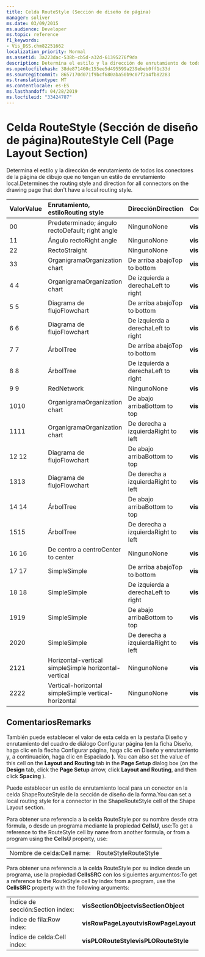 ```yaml
---
title: Celda RouteStyle (Sección de diseño de página)
manager: soliver
ms.date: 03/09/2015
ms.audience: Developer
ms.topic: reference
f1_keywords:
- Vis_DSS.chm82251662
localization_priority: Normal
ms.assetid: 3a223dac-538b-cb5d-a32d-61395276f9da
description: Determina el estilo y la dirección de enrutamiento de todos los conectores de la página de dibujo que no tengan un estilo de enrutamiento local.
ms.openlocfilehash: 38de871460c155ee5d495599a239ebeb0ff1c33d
ms.sourcegitcommit: 8657170d071f9bcf680aba50b9c07f2a4fb82283
ms.translationtype: MT
ms.contentlocale: es-ES
ms.lasthandoff: 04/28/2019
ms.locfileid: "33424787"
---
```

# <a name="routestyle-cell-page-layout-section"></a><span data-ttu-id="ba803-103">Celda RouteStyle (Sección de diseño de página)</span><span class="sxs-lookup"><span data-stu-id="ba803-103">RouteStyle Cell (Page Layout Section)</span></span>

<span data-ttu-id="ba803-104">Determina el estilo y la dirección de enrutamiento de todos los conectores de la página de dibujo que no tengan un estilo de enrutamiento local.</span><span class="sxs-lookup"><span data-stu-id="ba803-104">Determines the routing style and direction for all connectors on the drawing page that don't have a local routing style.</span></span>
  
|<span data-ttu-id="ba803-105">**Valor**</span><span class="sxs-lookup"><span data-stu-id="ba803-105">**Value**</span></span>|<span data-ttu-id="ba803-106">**Enrutamiento, estilo**</span><span class="sxs-lookup"><span data-stu-id="ba803-106">**Routing style**</span></span>|<span data-ttu-id="ba803-107">**Dirección**</span><span class="sxs-lookup"><span data-stu-id="ba803-107">**Direction**</span></span>|<span data-ttu-id="ba803-108">**Constante de automatización**</span><span class="sxs-lookup"><span data-stu-id="ba803-108">**Automation constant**</span></span>|
|:-----|:-----|:-----|:-----|
|<span data-ttu-id="ba803-109">0</span><span class="sxs-lookup"><span data-stu-id="ba803-109">0</span></span>  <br/> |<span data-ttu-id="ba803-110">Predeterminado; ángulo recto</span><span class="sxs-lookup"><span data-stu-id="ba803-110">Default; right angle</span></span>  <br/> |<span data-ttu-id="ba803-111">Ninguno</span><span class="sxs-lookup"><span data-stu-id="ba803-111">None</span></span>  <br/> |<span data-ttu-id="ba803-112">**visLORouteDefault**</span><span class="sxs-lookup"><span data-stu-id="ba803-112">**visLORouteDefault**</span></span> <br/> |
|<span data-ttu-id="ba803-113">1</span><span class="sxs-lookup"><span data-stu-id="ba803-113">1</span></span>  <br/> |<span data-ttu-id="ba803-114">Ángulo recto</span><span class="sxs-lookup"><span data-stu-id="ba803-114">Right angle</span></span>  <br/> |<span data-ttu-id="ba803-115">Ninguno</span><span class="sxs-lookup"><span data-stu-id="ba803-115">None</span></span>  <br/> |<span data-ttu-id="ba803-116">**visLORouteRightAngle**</span><span class="sxs-lookup"><span data-stu-id="ba803-116">**visLORouteRightAngle**</span></span> <br/> |
|<span data-ttu-id="ba803-117">2</span><span class="sxs-lookup"><span data-stu-id="ba803-117">2</span></span>  <br/> |<span data-ttu-id="ba803-118">Recto</span><span class="sxs-lookup"><span data-stu-id="ba803-118">Straight</span></span>  <br/> |<span data-ttu-id="ba803-119">Ninguno</span><span class="sxs-lookup"><span data-stu-id="ba803-119">None</span></span>  <br/> |<span data-ttu-id="ba803-120">**visLORouteStraight**</span><span class="sxs-lookup"><span data-stu-id="ba803-120">**visLORouteStraight**</span></span> <br/> |
|<span data-ttu-id="ba803-121">3</span><span class="sxs-lookup"><span data-stu-id="ba803-121">3</span></span>  <br/> |<span data-ttu-id="ba803-122">Organigrama</span><span class="sxs-lookup"><span data-stu-id="ba803-122">Organization chart</span></span>  <br/> |<span data-ttu-id="ba803-123">De arriba abajo</span><span class="sxs-lookup"><span data-stu-id="ba803-123">Top to bottom</span></span>  <br/> |<span data-ttu-id="ba803-124">**visLORouteOrgChartNS**</span><span class="sxs-lookup"><span data-stu-id="ba803-124">**visLORouteOrgChartNS**</span></span> <br/> |
|<span data-ttu-id="ba803-125">4 </span><span class="sxs-lookup"><span data-stu-id="ba803-125">4</span></span>  <br/> |<span data-ttu-id="ba803-126">Organigrama</span><span class="sxs-lookup"><span data-stu-id="ba803-126">Organization chart</span></span>  <br/> |<span data-ttu-id="ba803-127">De izquierda a derecha</span><span class="sxs-lookup"><span data-stu-id="ba803-127">Left to right</span></span>  <br/> |<span data-ttu-id="ba803-128">**visLORouteOrgChartWE**</span><span class="sxs-lookup"><span data-stu-id="ba803-128">**visLORouteOrgChartWE**</span></span> <br/> |
|<span data-ttu-id="ba803-129">5 </span><span class="sxs-lookup"><span data-stu-id="ba803-129">5</span></span>  <br/> |<span data-ttu-id="ba803-130">Diagrama de flujo</span><span class="sxs-lookup"><span data-stu-id="ba803-130">Flowchart</span></span>  <br/> |<span data-ttu-id="ba803-131">De arriba abajo</span><span class="sxs-lookup"><span data-stu-id="ba803-131">Top to bottom</span></span>  <br/> |<span data-ttu-id="ba803-132">**visLORouteFlowchartNS**</span><span class="sxs-lookup"><span data-stu-id="ba803-132">**visLORouteFlowchartNS**</span></span> <br/> |
|<span data-ttu-id="ba803-133">6 </span><span class="sxs-lookup"><span data-stu-id="ba803-133">6</span></span>  <br/> |<span data-ttu-id="ba803-134">Diagrama de flujo</span><span class="sxs-lookup"><span data-stu-id="ba803-134">Flowchart</span></span>  <br/> |<span data-ttu-id="ba803-135">De izquierda a derecha</span><span class="sxs-lookup"><span data-stu-id="ba803-135">Left to right</span></span>  <br/> |<span data-ttu-id="ba803-136">**visLORouteFlowchartWE**</span><span class="sxs-lookup"><span data-stu-id="ba803-136">**visLORouteFlowchartWE**</span></span> <br/> |
|<span data-ttu-id="ba803-137">7 </span><span class="sxs-lookup"><span data-stu-id="ba803-137">7</span></span>  <br/> |<span data-ttu-id="ba803-138">Árbol</span><span class="sxs-lookup"><span data-stu-id="ba803-138">Tree</span></span>  <br/> |<span data-ttu-id="ba803-139">De arriba abajo</span><span class="sxs-lookup"><span data-stu-id="ba803-139">Top to bottom</span></span>  <br/> |<span data-ttu-id="ba803-140">**visLORouteTreeNS**</span><span class="sxs-lookup"><span data-stu-id="ba803-140">**visLORouteTreeNS**</span></span> <br/> |
|<span data-ttu-id="ba803-141">8 </span><span class="sxs-lookup"><span data-stu-id="ba803-141">8</span></span>  <br/> |<span data-ttu-id="ba803-142">Árbol</span><span class="sxs-lookup"><span data-stu-id="ba803-142">Tree</span></span>  <br/> |<span data-ttu-id="ba803-143">De izquierda a derecha</span><span class="sxs-lookup"><span data-stu-id="ba803-143">Left to right</span></span>  <br/> |<span data-ttu-id="ba803-144">**visLORouteTreeWE**</span><span class="sxs-lookup"><span data-stu-id="ba803-144">**visLORouteTreeWE**</span></span> <br/> |
|<span data-ttu-id="ba803-145">9 </span><span class="sxs-lookup"><span data-stu-id="ba803-145">9</span></span>  <br/> |<span data-ttu-id="ba803-146">Red</span><span class="sxs-lookup"><span data-stu-id="ba803-146">Network</span></span>  <br/> |<span data-ttu-id="ba803-147">Ninguno</span><span class="sxs-lookup"><span data-stu-id="ba803-147">None</span></span>  <br/> |<span data-ttu-id="ba803-148">**visLORouteNetwork**</span><span class="sxs-lookup"><span data-stu-id="ba803-148">**visLORouteNetwork**</span></span> <br/> |
|<span data-ttu-id="ba803-149">10</span><span class="sxs-lookup"><span data-stu-id="ba803-149">10</span></span>  <br/> |<span data-ttu-id="ba803-150">Organigrama</span><span class="sxs-lookup"><span data-stu-id="ba803-150">Organization chart</span></span>  <br/> |<span data-ttu-id="ba803-151">De abajo arriba</span><span class="sxs-lookup"><span data-stu-id="ba803-151">Bottom to top</span></span>  <br/> |<span data-ttu-id="ba803-152">**visLORouteOrgChartSN**</span><span class="sxs-lookup"><span data-stu-id="ba803-152">**visLORouteOrgChartSN**</span></span> <br/> |
|<span data-ttu-id="ba803-153">11</span><span class="sxs-lookup"><span data-stu-id="ba803-153">11</span></span>  <br/> |<span data-ttu-id="ba803-154">Organigrama</span><span class="sxs-lookup"><span data-stu-id="ba803-154">Organization chart</span></span>  <br/> |<span data-ttu-id="ba803-155">De derecha a izquierda</span><span class="sxs-lookup"><span data-stu-id="ba803-155">Right to left</span></span>  <br/> |<span data-ttu-id="ba803-156">**visLORouteOrgChartEW**</span><span class="sxs-lookup"><span data-stu-id="ba803-156">**visLORouteOrgChartEW**</span></span> <br/> |
|<span data-ttu-id="ba803-157">12 </span><span class="sxs-lookup"><span data-stu-id="ba803-157">12</span></span>  <br/> |<span data-ttu-id="ba803-158">Diagrama de flujo</span><span class="sxs-lookup"><span data-stu-id="ba803-158">Flowchart</span></span>  <br/> |<span data-ttu-id="ba803-159">De abajo arriba</span><span class="sxs-lookup"><span data-stu-id="ba803-159">Bottom to top</span></span>  <br/> |<span data-ttu-id="ba803-160">**visLORouteFlowchartSN**</span><span class="sxs-lookup"><span data-stu-id="ba803-160">**visLORouteFlowchartSN**</span></span> <br/> |
|<span data-ttu-id="ba803-161">13</span><span class="sxs-lookup"><span data-stu-id="ba803-161">13</span></span>  <br/> |<span data-ttu-id="ba803-162">Diagrama de flujo</span><span class="sxs-lookup"><span data-stu-id="ba803-162">Flowchart</span></span>  <br/> |<span data-ttu-id="ba803-163">De derecha a izquierda</span><span class="sxs-lookup"><span data-stu-id="ba803-163">Right to left</span></span>  <br/> |<span data-ttu-id="ba803-164">**visLORouteFlowchartEW**</span><span class="sxs-lookup"><span data-stu-id="ba803-164">**visLORouteFlowchartEW**</span></span> <br/> |
|<span data-ttu-id="ba803-165">14 </span><span class="sxs-lookup"><span data-stu-id="ba803-165">14</span></span>  <br/> |<span data-ttu-id="ba803-166">Árbol</span><span class="sxs-lookup"><span data-stu-id="ba803-166">Tree</span></span>  <br/> |<span data-ttu-id="ba803-167">De abajo arriba</span><span class="sxs-lookup"><span data-stu-id="ba803-167">Bottom to top</span></span>  <br/> |<span data-ttu-id="ba803-168">**visLORouteTreeSN**</span><span class="sxs-lookup"><span data-stu-id="ba803-168">**visLORouteTreeSN**</span></span> <br/> |
|<span data-ttu-id="ba803-169">15</span><span class="sxs-lookup"><span data-stu-id="ba803-169">15</span></span>  <br/> |<span data-ttu-id="ba803-170">Árbol</span><span class="sxs-lookup"><span data-stu-id="ba803-170">Tree</span></span>  <br/> |<span data-ttu-id="ba803-171">De derecha a izquierda</span><span class="sxs-lookup"><span data-stu-id="ba803-171">Right to left</span></span>  <br/> |<span data-ttu-id="ba803-172">**visLORouteTreeEW**</span><span class="sxs-lookup"><span data-stu-id="ba803-172">**visLORouteTreeEW**</span></span> <br/> |
|<span data-ttu-id="ba803-173">16 </span><span class="sxs-lookup"><span data-stu-id="ba803-173">16</span></span>  <br/> |<span data-ttu-id="ba803-174">De centro a centro</span><span class="sxs-lookup"><span data-stu-id="ba803-174">Center to center</span></span>  <br/> |<span data-ttu-id="ba803-175">Ninguno</span><span class="sxs-lookup"><span data-stu-id="ba803-175">None</span></span>  <br/> |<span data-ttu-id="ba803-176">**visLORouteCenterToCenter**</span><span class="sxs-lookup"><span data-stu-id="ba803-176">**visLORouteCenterToCenter**</span></span> <br/> |
|<span data-ttu-id="ba803-177">17 </span><span class="sxs-lookup"><span data-stu-id="ba803-177">17</span></span>  <br/> |<span data-ttu-id="ba803-178">Simple</span><span class="sxs-lookup"><span data-stu-id="ba803-178">Simple</span></span>  <br/> |<span data-ttu-id="ba803-179">De arriba abajo</span><span class="sxs-lookup"><span data-stu-id="ba803-179">Top to bottom</span></span>  <br/> |<span data-ttu-id="ba803-180">**visLORouteSimpleNS**</span><span class="sxs-lookup"><span data-stu-id="ba803-180">**visLORouteSimpleNS**</span></span> <br/> |
|<span data-ttu-id="ba803-181">18 </span><span class="sxs-lookup"><span data-stu-id="ba803-181">18</span></span>  <br/> |<span data-ttu-id="ba803-182">Simple</span><span class="sxs-lookup"><span data-stu-id="ba803-182">Simple</span></span>  <br/> |<span data-ttu-id="ba803-183">De izquierda a derecha</span><span class="sxs-lookup"><span data-stu-id="ba803-183">Left to right</span></span>  <br/> |<span data-ttu-id="ba803-184">**visLORouteSimpleWE**</span><span class="sxs-lookup"><span data-stu-id="ba803-184">**visLORouteSimpleWE**</span></span> <br/> |
|<span data-ttu-id="ba803-185">19</span><span class="sxs-lookup"><span data-stu-id="ba803-185">19</span></span>  <br/> |<span data-ttu-id="ba803-186">Simple</span><span class="sxs-lookup"><span data-stu-id="ba803-186">Simple</span></span>  <br/> |<span data-ttu-id="ba803-187">De abajo arriba</span><span class="sxs-lookup"><span data-stu-id="ba803-187">Bottom to top</span></span>  <br/> |<span data-ttu-id="ba803-188">**visLORouteSimpleSN**</span><span class="sxs-lookup"><span data-stu-id="ba803-188">**visLORouteSimpleSN**</span></span> <br/> |
|<span data-ttu-id="ba803-189">20</span><span class="sxs-lookup"><span data-stu-id="ba803-189">20</span></span>  <br/> |<span data-ttu-id="ba803-190">Simple</span><span class="sxs-lookup"><span data-stu-id="ba803-190">Simple</span></span>  <br/> |<span data-ttu-id="ba803-191">De derecha a izquierda</span><span class="sxs-lookup"><span data-stu-id="ba803-191">Right to left</span></span>  <br/> |<span data-ttu-id="ba803-192">**visLORouteSimpleEW**</span><span class="sxs-lookup"><span data-stu-id="ba803-192">**visLORouteSimpleEW**</span></span> <br/> |
|<span data-ttu-id="ba803-193"> 21</span><span class="sxs-lookup"><span data-stu-id="ba803-193">21</span></span>  <br/> |<span data-ttu-id="ba803-194">Horizontal-vertical simple</span><span class="sxs-lookup"><span data-stu-id="ba803-194">Simple horizontal-vertical</span></span>  <br/> |<span data-ttu-id="ba803-195">Ninguno</span><span class="sxs-lookup"><span data-stu-id="ba803-195">None</span></span>  <br/> |<span data-ttu-id="ba803-196">**visLORouteSimpleHV**</span><span class="sxs-lookup"><span data-stu-id="ba803-196">**visLORouteSimpleHV**</span></span> <br/> |
|<span data-ttu-id="ba803-197">22</span><span class="sxs-lookup"><span data-stu-id="ba803-197">22</span></span>  <br/> |<span data-ttu-id="ba803-198">Vertical-horizontal simple</span><span class="sxs-lookup"><span data-stu-id="ba803-198">Simple vertical-horizontal</span></span>  <br/> |<span data-ttu-id="ba803-199">Ninguno</span><span class="sxs-lookup"><span data-stu-id="ba803-199">None</span></span>  <br/> |<span data-ttu-id="ba803-200">**visLORouteSimpleVH**</span><span class="sxs-lookup"><span data-stu-id="ba803-200">**visLORouteSimpleVH**</span></span> <br/> |
   
## <a name="remarks"></a><span data-ttu-id="ba803-201">Comentarios</span><span class="sxs-lookup"><span data-stu-id="ba803-201">Remarks</span></span>

<span data-ttu-id="ba803-202">También puede establecer el valor de esta celda en  la pestaña Diseño  y enrutamiento del  cuadro de diálogo Configurar página (en la ficha Diseño, haga clic en la flecha Configurar página, haga clic en Diseño y enrutamiento y, a continuación, haga clic en Espaciado **).** </span><span class="sxs-lookup"><span data-stu-id="ba803-202">You can also set the value of this cell on the **Layout and Routing** tab in the **Page Setup** dialog box (on the **Design** tab, click the **Page Setup** arrow, click **Layout and Routing**, and then click **Spacing** ).</span></span> 
  
<span data-ttu-id="ba803-203">Puede establecer un estilo de enrutamiento local para un conector en la celda ShapeRouteStyle de la sección de diseño de la forma.</span><span class="sxs-lookup"><span data-stu-id="ba803-203">You can set a local routing style for a connector in the ShapeRouteStyle cell of the Shape Layout section.</span></span> 
  
<span data-ttu-id="ba803-204">Para obtener una referencia a la celda RouteStyle por su nombre desde otra fórmula, o desde un programa mediante la propiedad **CellsU**, use:</span><span class="sxs-lookup"><span data-stu-id="ba803-204">To get a reference to the RouteStyle cell by name from another formula, or from a program using the **CellsU** property, use:</span></span> 
  
|||
|:-----|:-----|
|<span data-ttu-id="ba803-205">Nombre de celda:</span><span class="sxs-lookup"><span data-stu-id="ba803-205">Cell name:</span></span>  <br/> |<span data-ttu-id="ba803-206">RouteStyle</span><span class="sxs-lookup"><span data-stu-id="ba803-206">RouteStyle</span></span>  <br/> |
   
<span data-ttu-id="ba803-207">Para obtener una referencia a la celda RouteStyle por su índice desde un programa, use la propiedad **CellsSRC** con los siguientes argumentos:</span><span class="sxs-lookup"><span data-stu-id="ba803-207">To get a reference to the RouteStyle cell by index from a program, use the **CellsSRC** property with the following arguments:</span></span> 
  
|||
|:-----|:-----|
|<span data-ttu-id="ba803-208">Índice de sección:</span><span class="sxs-lookup"><span data-stu-id="ba803-208">Section index:</span></span>  <br/> |<span data-ttu-id="ba803-209">**visSectionObject**</span><span class="sxs-lookup"><span data-stu-id="ba803-209">**visSectionObject**</span></span> <br/> |
|<span data-ttu-id="ba803-210">Índice de fila:</span><span class="sxs-lookup"><span data-stu-id="ba803-210">Row index:</span></span>  <br/> |<span data-ttu-id="ba803-211">**visRowPageLayout**</span><span class="sxs-lookup"><span data-stu-id="ba803-211">**visRowPageLayout**</span></span> <br/> |
|<span data-ttu-id="ba803-212">Índice de celda:</span><span class="sxs-lookup"><span data-stu-id="ba803-212">Cell index:</span></span>  <br/> |<span data-ttu-id="ba803-213">**visPLORouteStyle**</span><span class="sxs-lookup"><span data-stu-id="ba803-213">**visPLORouteStyle**</span></span> <br/> |
   

